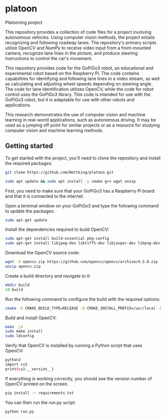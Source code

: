 # platoon
Platooning project

This repository provides a collection of code files for a project involving autonomous vehicles. Using computer vision methods, the project entails recognizing and following roadway lanes. The repository's primary scripts utilize OpenCV and NumPy to receive video input from a front-mounted camera, recognize lane lines in the picture, and produce steering instructions to control the car's movement.

This repository provides code for the GoPiGo3 robot, an educational and experimental robot based on the Raspberry Pi. The code contains capabilities for identifying and following lane lines in a video stream, as well as calculating and adjusting wheel speeds depending on steering angle. The code for lane identification utilizes OpenCV, while the code for robot control uses the GoPiGo3 library. This code is intended for use with the GoPiGo3 robot, but it is adaptable for use with other robots and applications.

This research demonstrates the use of computer vision and machine learning in real-world applications, such as autonomous driving. It may be used as a jumping off point for similar projects or as a resource for studying computer vision and machine learning methods.

## Getting started
To get started with the project, you'll need to clone the repository and install the required packages:<br />
```sh
git clone https://github.com/Nettking/platoon.git
```
```sh
sudo apt update && sudo apt install -y cmake g++ wget unzip
```
First, you need to make sure that your GoPiGo3 has a Raspberry Pi board and that it is connected to the internet.<br />

Open a terminal window on your GoPiGo3 and type the following command to update the packages:<br />

```sh
sudo apt-get update
```

Install the dependencies required to build OpenCV:

```sh
sudo apt-get install build-essential pkg-config
sudo apt-get install libjpeg-dev libtiff5-dev libjasper-dev libpng-dev libavcodec-dev libavformat-dev libswscale-dev libv4l-dev libxvidcore-dev libx264-dev libgtk-3-dev libcanberra-gtk* libatlas-base-dev gfortran python3-dev
```

Download the OpenCV source code:

```sh
wget -O opencv.zip https://github.com/opencv/opencv/archive/4.3.0.zip
unzip opencv.zip
```

Create a build directory and navigate to it:

```sh
mkdir build
cd build
```

Run the following command to configure the build with the required options:

```sh
cmake -D CMAKE_BUILD_TYPE=RELEASE -D CMAKE_INSTALL_PREFIX=/usr/local -D OPENCV_EXTRA_MODULES_PATH=../opencv_contrib-4.5.4/modules -D ENABLE_NEON=ON -D ENABLE_VFPV3=ON -D BUILD_TESTS=OFF -D INSTALL_PYTHON_EXAMPLES=OFF -D BUILD_EXAMPLES=OFF ..
```

Build and install OpenCV:

```sh
make -j4
sudo make install
sudo ldconfig
```

Verify that OpenCV is installed by running a Python script that uses OpenCV:

```sh
python3
import cv2
print(cv2.__version__)
```
If everything is working correctly, you should see the version number of OpenCV printed on the screen.

```sh
pip install -r requirements.txt
```
You can then run the run.py script:
```sh
python run.py
```
